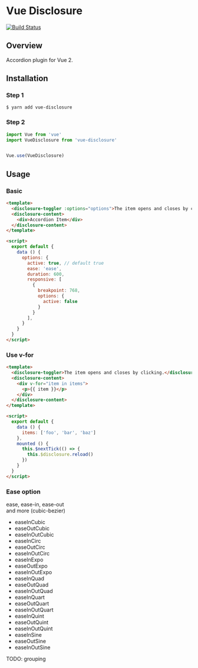 # Vue Disclosure

[![Build Status](https://travis-ci.org/uuki/vue-disclosure.svg?branch=master)](https://travis-ci.org/uuki/vue-disclosure)

## Overview

Accordion plugin for Vue 2.

## Installation

### Step 1

```shell
$ yarn add vue-disclosure
```

### Step 2

```js
import Vue from 'vue'
import VueDisclosure from 'vue-disclosure'


Vue.use(VueDisclosure)
```

## Usage

### Basic

```html
<template>
  <disclosure-toggler :options="options">The item opens and closes by clicking.</disclosure-toggler>
  <disclosure-content>
    <div>Accordion Item</div>
  </disclosure-content>
</template>

<script>
  export default {
    data () {
      options: {
        active: true, // default true
        ease: 'ease',
        duration: 600,
        responsive: [
          {
            breakpoint: 768,
            options: {
              active: false
            }
          }
        ],
      }
    }
  }
</script>
```

### Use v-for

```html
<template>
  <disclosure-toggler>The item opens and closes by clicking.</disclosure-toggler>
  <disclosure-content>
    <div v-for="item in items">
      <p>{{ item }}</p>
    </div>
  </disclosure-content>
</template>

<script>
  export default {
    data () {
      items: ['foo', 'bar', 'baz']
    },
    mounted () {
      this.$nextTick(() => {
        this.$disclosure.reload()
      })
    }
  }
</script>
```

### Ease option

ease, ease-in, ease-out  
and more (cubic-bezier)

- easeInCubic
- easeOutCubic
- easeInOutCubic
- easeInCirc
- easeOutCirc
- easeInOutCirc
- easeInExpo
- easeOutExpo
- easeInOutExpo
- easeInQuad
- easeOutQuad
- easeInOutQuad
- easeInQuart
- easeOutQuart
- easeInOutQuart
- easeInQuint
- easeOutQuint
- easeInOutQuint
- easeInSine
- easeOutSine
- easeInOutSine

TODO: grouping

